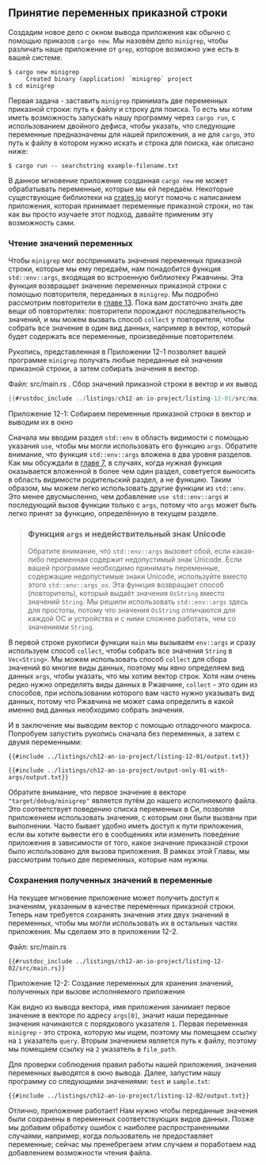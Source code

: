 ## Принятие переменных приказной строки

Создадим новое дело с окном вывода приложения как обычно с помощью приказов `cargo new`. Мы назовём дело `minigrep`, чтобы различать наше приложение от `grep`, которое возможно уже есть в вашей системе.

```console
$ cargo new minigrep
     Created binary (application) `minigrep` project
$ cd minigrep
```

Первая задача - заставить `minigrep` принимать две переменных приказной строки: путь к файлу и строку для поиска. То есть мы хотим иметь возможность запускать нашу программу через `cargo run`, с использованием двойного дефиса, чтобы указать, что следующие переменные предназначены для нашей приложения, а не для `cargo`, это путь к файлу в котором нужно искать и строка для поиска, как описано ниже:

```console
$ cargo run -- searchstring example-filename.txt
```

В данное мгновение приложение созданная `cargo new` не может обрабатывать переменные, которые мы ей передаём. Некоторые существующие библиотеки на [crates.io](https://crates.io/) могут помочь с написанием приложения, которая принимает переменные приказной строки, но так как вы просто изучаете этот подход, давайте применим эту возможность сами.

### Чтение значений переменных

Чтобы `minigrep` мог воспринимать значения переменных приказной строки, которые мы ему передаём, нам понадобится функция `std::env::args`, входящая во встроенную библиотеку Ржавчины. Эта функция возвращает значение переменных приказной строки с помощью повторителя, переданных в `minigrep`. Мы подробно рассмотрим повторители в [главе 13]<!-- ignore -->. Пока вам достаточно знать две вещи об повторителях: повторители порождают последовательность значений, и мы можем вызвать способ `collect` у повторителя, чтобы собрать все значение в один вид данных, например в вектор, который будет содержать все переменные, произведённые повторителем.

Рукопись, представленная в Приложении 12-1 позволяет вашей программе `minigrep` получать любые переданные ей значения приказной строки, а затем собирать значения в вектор.

<span class="filename">Файл: src/main.rs . Сбор значений приказной строки в вектор и их вывод </span>

```rust
{{#rustdoc_include ../listings/ch12-an-io-project/listing-12-01/src/main.rs}}
```

<span class="caption">Приложение 12-1: Собираем переменные приказной строки в вектор и выводим их в окно</span>

Сначала мы вводим раздел `std::env` в область видимости с помощью указания `use`, чтобы мы могли использовать его функцию `args`. Обратите внимание, что функция `std::env::args` вложена в два уровня разделов. Как мы обсуждали в [главе 7]<!-- ignore -->, в случаях, когда нужная функция оказывается вложенной в более чем один раздел, советуется выносить в область видимости родительский раздел, а не функцию. Таким образом, мы можем легко использовать другие функции из `std::env`. Это менее двусмысленно, чем добавление `use std::env::args` и последующий вызов функции только с `args`, потому что `args` может быть легко принят за функцию, определённую в текущем разделе.

> ### Функция `args` и недействительный знак Unicode
> Обратите внимание, что `std::env::args` вызовет сбой, если какая-либо переменная содержит недопустимый знак Unicode. Если вашей программе необходимо принимать переменные, содержащие недопустимые знаки Unicode, используйте вместо этого `std::env::args_os`. Эта функция возвращает способ (повторитель), который выдаёт значения `OsString` вместо значений `String`. Мы решили использовать `std::env::args` здесь для простоты, потому что значения `OsString` отличаются для каждой ОС и устройства и с ними сложнее работать, чем со значениями `String`.

В первой строке рукописи функции `main` мы вызываем `env::args` и сразу используем способ `collect`, чтобы собрать все значения `String` в `Vec<String>`. Мы можем использовать способ `collect` для сбора значений во многие виды данных, поэтому мы явно определяем вид данных `args`, чтобы указать, что мы хотим вектор строк. Хотя нам очень редко нужно определять виды данных в Ржавчине, `collect` - это один из способов, при использовании которого вам часто нужно указывать вид данных, потому что Ржавчина не может сама определить в какой именно вид данных необходимо собрать значения.

И в заключение мы выводим вектор с помощью отладочного макроса. Попробуем запустить рукопись сначала без переменных, а затем с двумя переменными:

```console
{{#include ../listings/ch12-an-io-project/listing-12-01/output.txt}}
```

```console
{{#include ../listings/ch12-an-io-project/output-only-01-with-args/output.txt}}
```

Обратите внимание, что первое значение в векторе `"target/debug/minigrep"` является путём до нашего исполняемого файла. Это соответствует поведению списка переменных в Си, позволяя приложением использовать значения, с которым они были вызваны при выполнении. Часто бывает удобно иметь доступ к пути приложения, если вы хотите вывести его в сообщениях или изменить поведение приложения в зависимости от того, какое значение приказной строки было использовано для вызова приложения. В рамках этой Главы, мы рассмотрим только две переменных, которые нам нужны.

### Сохранения полученных значений в переменные

На текущее мгновение приложение может получить доступ к значениям, указанным в качестве переменных приказной строки. Теперь нам требуется сохранять значения этих двух значений в переменных, чтобы мы могли использовать их в остальных частях приложения. Мы сделаем это в приложении 12-2.

<span class="filename">Файл: src/main.rs</span>

```rust,should_panic,noplayground
{{#rustdoc_include ../listings/ch12-an-io-project/listing-12-02/src/main.rs}}
```

<span class="caption">Приложение 12-2: Создание переменных для хранения значений, полученных при вызове исполняемого приложения</span>

Как видно из вывода вектора, имя приложения занимает первое значение в векторе по адресу `args[0]`, значит наши переданные значения начинаются с порядкового указателя `1`. Первая переменная `minigrep` - это строка, которую мы ищем, поэтому мы помещаем ссылку на `1` указатель `query`. Вторым значением является путь к файлу, поэтому мы помещаем ссылку на `2` указатель в `file_path`.

Для проверки соблюдения правил работы нашей приложения, значения переменных выводятся в окно вывода. Далее, запустим нашу программу со следующими значениями: `test` и `sample.txt`:

```console
{{#include ../listings/ch12-an-io-project/listing-12-02/output.txt}}
```

Отлично, приложение работает! Нам нужно чтобы переданные значения были сохранены в переменных соответствующих видов данных. Позже мы добавим обработку ошибок с наиболее распространенными случаями, например, когда пользователь не предоставляет переменные; сейчас мы пренебрегаем этим случаем и поработаем над добавлением возможности чтения файла.


[главе 13]: ch13-00-functional-features.html
[главе 7]: ch07-04-bringing-paths-into-scope-with-the-use-keyword.html#creating-idiomatic-use-paths